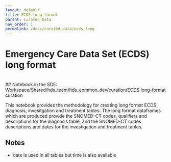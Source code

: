 ```yaml
---
layout: default
title: ECDS long format
parent: Curated Data
nav_order: 1
permalink: /docs/curated_data/ecds_long
---
```


# Emergency Care Data Set (ECDS) long format
<br>
## Notebook in the SDE:
Workspace/Shared/hds_team/hds_common_dev/curation/ECDS long-format curation

This notebook provides the methodology for creating long format ECDS diagnosis, invesitgation and treatment tables. The long format dataframes which are produced provide the SNOMED-CT codes, qualifiers and descriptions for the diagnosis table, and the SNOMED-CT codes descriptions and dates for the investigation and treatment tables.




## Notes
- date is used in all tables but time is also available
